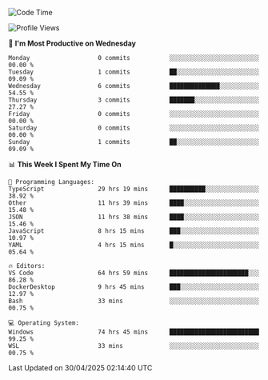 <!--START_SECTION:waka-->
![Code Time](http://img.shields.io/badge/Code%20Time-4%2C794%20hrs%2056%20mins-blue)

![Profile Views](http://img.shields.io/badge/Profile%20Views-0-blue)

📅 **I'm Most Productive on Wednesday** 

```text
Monday                   0 commits           ░░░░░░░░░░░░░░░░░░░░░░░░░   00.00 % 
Tuesday                  1 commits           ██░░░░░░░░░░░░░░░░░░░░░░░   09.09 % 
Wednesday                6 commits           ██████████████░░░░░░░░░░░   54.55 % 
Thursday                 3 commits           ███████░░░░░░░░░░░░░░░░░░   27.27 % 
Friday                   0 commits           ░░░░░░░░░░░░░░░░░░░░░░░░░   00.00 % 
Saturday                 0 commits           ░░░░░░░░░░░░░░░░░░░░░░░░░   00.00 % 
Sunday                   1 commits           ██░░░░░░░░░░░░░░░░░░░░░░░   09.09 % 
```


📊 **This Week I Spent My Time On** 

```text
💬 Programming Languages: 
TypeScript               29 hrs 19 mins      ██████████░░░░░░░░░░░░░░░   38.92 % 
Other                    11 hrs 39 mins      ████░░░░░░░░░░░░░░░░░░░░░   15.48 % 
JSON                     11 hrs 38 mins      ████░░░░░░░░░░░░░░░░░░░░░   15.46 % 
JavaScript               8 hrs 15 mins       ███░░░░░░░░░░░░░░░░░░░░░░   10.97 % 
YAML                     4 hrs 15 mins       █░░░░░░░░░░░░░░░░░░░░░░░░   05.64 % 

🔥 Editors: 
VS Code                  64 hrs 59 mins      ██████████████████████░░░   86.28 % 
DockerDesktop            9 hrs 45 mins       ███░░░░░░░░░░░░░░░░░░░░░░   12.97 % 
Bash                     33 mins             ░░░░░░░░░░░░░░░░░░░░░░░░░   00.75 % 

💻 Operating System: 
Windows                  74 hrs 45 mins      █████████████████████████   99.25 % 
WSL                      33 mins             ░░░░░░░░░░░░░░░░░░░░░░░░░   00.75 % 
```


 Last Updated on 30/04/2025 02:14:40 UTC
<!--END_SECTION:waka-->
